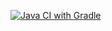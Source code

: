 [![Java CI with Gradle](https://github.com/Bobcrosby95/WebInt3/actions/workflows/gradle.yml/badge.svg)](https://github.com/Bobcrosby95/WebInt3/actions/workflows/gradle.yml)